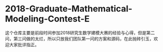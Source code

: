 # 2018-Graduate-Mathematical-Modeling-Contest-E
这个仓库主要是前段时间参加2018研究生数学建模大赛的经验与心得，但是第二问，第三问做的太烂，所以只放我们团队第一问的方案和源码，在此抛砖引玉，欢迎大家批评指正。
